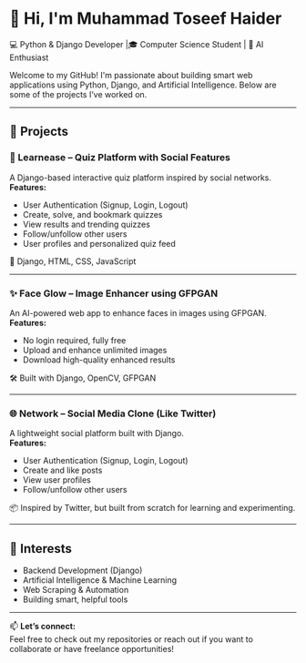 # 👋 Hi, I'm Muhammad Toseef Haider

💻 Python & Django Developer |🎓 Computer Science Student | 🤖 AI Enthusiast

Welcome to my GitHub! I'm passionate about building smart web applications using Python, Django, and Artificial Intelligence. Below are some of the projects I’ve worked on.

---

## 🚀 Projects

### 📘 Learnease – Quiz Platform with Social Features
A Django-based interactive quiz platform inspired by social networks.  
**Features:**
- User Authentication (Signup, Login, Logout)
- Create, solve, and bookmark quizzes
- View results and trending quizzes
- Follow/unfollow other users
- User profiles and personalized quiz feed

🔗 Django, HTML, CSS, JavaScript

---

### ✨ Face Glow – Image Enhancer using GFPGAN
An AI-powered web app to enhance faces in images using GFPGAN.  
**Features:**
- No login required, fully free
- Upload and enhance unlimited images
- Download high-quality enhanced results

🛠️ Built with Django, OpenCV, GFPGAN

---

### 🌐 Network – Social Media Clone (Like Twitter)
A lightweight social platform built with Django.  
**Features:**
- User Authentication (Signup, Login, Logout)
- Create and like posts
- View user profiles
- Follow/unfollow other users

📦 Inspired by Twitter, but built from scratch for learning and experimenting.

---

## 🧠 Interests
- Backend Development (Django)
- Artificial Intelligence & Machine Learning
- Web Scraping & Automation
- Building smart, helpful tools

---

📫 **Let’s connect:**  
Feel free to check out my repositories or reach out if you want to collaborate or have freelance opportunities!


